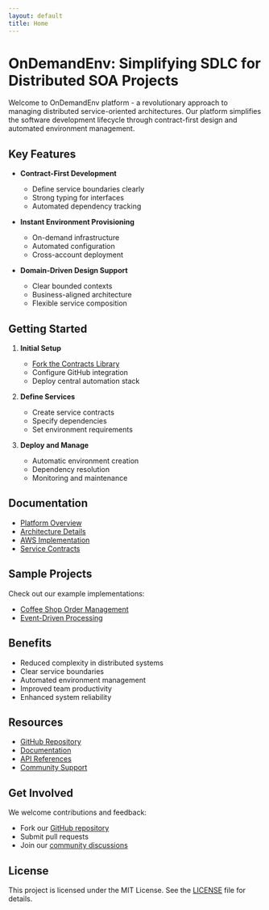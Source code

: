 ```yaml
---
layout: default
title: Home
---
```


# OnDemandEnv: Simplifying SDLC for Distributed SOA Projects

Welcome to OnDemandEnv platform - a revolutionary approach to managing distributed service-oriented architectures. Our platform simplifies the software development lifecycle through contract-first design and automated environment management.

## Key Features

- **Contract-First Development**
  - Define service boundaries clearly
  - Strong typing for interfaces
  - Automated dependency tracking

- **Instant Environment Provisioning**
  - On-demand infrastructure
  - Automated configuration
  - Cross-account deployment

- **Domain-Driven Design Support**
  - Clear bounded contexts
  - Business-aligned architecture
  - Flexible service composition

## Getting Started

1. **Initial Setup**
   - [Fork the Contracts Library](https://github.com/ondemandenv/odmd-contracts-sandbox)
   - Configure GitHub integration
   - Deploy central automation stack

2. **Define Services**
   - Create service contracts
   - Specify dependencies
   - Set environment requirements

3. **Deploy and Manage**
   - Automatic environment creation
   - Dependency resolution
   - Monitoring and maintenance

## Documentation

- [Platform Overview](/docs/overview/)
- [Architecture Details](/docs/theory/platform-architecture/)
- [AWS Implementation](/docs/implementations/aws/overview/)
- [Service Contracts](/docs/theory/service-contracts/)

## Sample Projects

Check out our example implementations:
- [Coffee Shop Order Management](https://github.com/ondemandenv/coffee-shop--order-manager)
- [Event-Driven Processing](https://github.com/ondemandenv/coffee-shop--order-processor)

## Benefits

- Reduced complexity in distributed systems
- Clear service boundaries
- Automated environment management
- Improved team productivity
- Enhanced system reliability

## Resources

- [GitHub Repository](https://github.com/ondemandenv/odmd-platform)
- [Documentation](/docs/)
- [API References](https://api.ondemandenv.dev)
- [Community Support](https://community.ondemandenv.dev)

## Get Involved

We welcome contributions and feedback:
- Fork our [GitHub repository](https://github.com/ondemandenv/odmd-platform)
- Submit pull requests
- Join our [community discussions](https://community.ondemandenv.dev)

## License

This project is licensed under the MIT License. See the [LICENSE](/LICENSE) file for details.